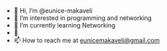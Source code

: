 - 👋 Hi, I’m @eunice-makaveli
- 👀 I’m interested in programming and networking
- 🌱 I’m currently learning Networking  
- 💞️ 
- 📫 How to reach me at eunicemakaveli@gmail.com

<!---
eunice-makaveli/eunice-makaveli is a ✨ special ✨ repository because its `README.md` (this file) appears on your GitHub profile.
You can click the Preview link to take a look at your changes.
--->
